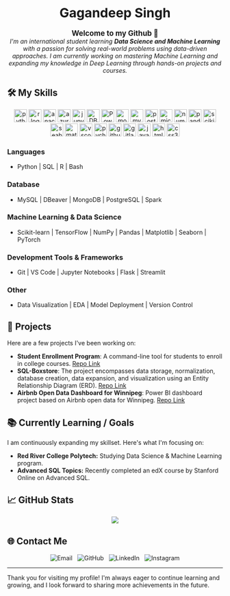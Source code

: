 <header>
<link rel="stylesheet" type='text/css' href="https://cdn.jsdelivr.net/gh/devicons/devicon@latest/devicon.min.css" />
</header>

<h1 style="font-size: 30px" align=center>Gagandeep Singh</h1>
<p align="center">
    <b style="font-size: 17px">Welcome to my Github &#128075</b>
    <br>
    <i>I'm an international student learning <b>Data Science and Machine Learning</b> with a passion for solving real-world problems using data-driven approaches. I am currently working on mastering Machine Learning and expanding my knowledge in Deep Learning through hands-on projects and courses.</i>
</p>

<h2>🛠 My Skills</h2>
<div align="center">
  <img src="https://cdn.jsdelivr.net/gh/devicons/devicon/icons/python/python-original.svg" height="30" alt="python logo"  />
  <img src="https://cdn.jsdelivr.net/gh/devicons/devicon@latest/icons/r/r-original.svg" height="30" alt="r logo"  />
  <img src="https://cdn.jsdelivr.net/gh/devicons/devicon/icons/anaconda/anaconda-original.svg" height="30" alt="anaconda logo"  />
  <img src="https://cdn.jsdelivr.net/gh/devicons/devicon/icons/azure/azure-original.svg" height="30" alt="azure logo"  />
  <img src="https://cdn.jsdelivr.net/gh/devicons/devicon/icons/jupyter/jupyter-original-wordmark.svg" height="30" alt="jupyter logo" />
  <img src="https://cdn.jsdelivr.net/gh/devicons/devicon/icons/dbeaver/dbeaver-original.svg" height="30" alt="DBeaver logo" />
  <img src="https://raw.githubusercontent.com/microsoft/PowerBI-Icons/main/PNG/Power-BI.png" height="30" alt="Power BI logo" />
  <img src="https://cdn.jsdelivr.net/gh/devicons/devicon/icons/mongodb/mongodb-plain-wordmark.svg" height="30" alt="mongodb logo"  />
  <img src="https://cdn.jsdelivr.net/gh/devicons/devicon/icons/mysql/mysql-original.svg" height="30" alt="mysql logo"  />
  <img src="https://cdn.jsdelivr.net/gh/devicons/devicon/icons/postgresql/postgresql-original.svg" height="30" alt="postgresql logo"  />
  <img src="https://cdn.jsdelivr.net/gh/devicons/devicon/icons/microsoftsqlserver/microsoftsqlserver-plain.svg" height="30" alt="microsoftsqlserver logo"  />
  <img src="https://cdn.jsdelivr.net/gh/devicons/devicon/icons/numpy/numpy-original.svg" height="30" alt="numpy logo"  />
  <img src="https://cdn.jsdelivr.net/gh/devicons/devicon/icons/pandas/pandas-original.svg" height="30" alt="pandas logo"  />
  <img src="https://upload.wikimedia.org/wikipedia/commons/0/05/Scikit_learn_logo_small.svg" height="30" alt="scikit-learn logo" />
  <img src="https://seaborn.pydata.org/_images/logo-mark-lightbg.svg" height="30" alt="seaborn logo" />
  <img src="https://matplotlib.org/stable/_images/sphx_glr_logos2_001.png" height="30" alt="matplotlib logo" />
  <img src="https://cdn.jsdelivr.net/gh/devicons/devicon/icons/vscode/vscode-original.svg" height="30" alt="vscode logo"  />
  <img src="https://cdn.jsdelivr.net/gh/devicons/devicon/icons/pycharm/pycharm-original.svg" height="30" alt="pycharm logo"  />
  
  <img src="https://cdn.jsdelivr.net/gh/devicons/devicon/icons/github/github-original.svg" height="30" alt="github logo"  />
  <img src="https://cdn.jsdelivr.net/gh/devicons/devicon/icons/gitlab/gitlab-original.svg" height="30" alt="gitlab logo"  />
  <img src="https://cdn.jsdelivr.net/gh/devicons/devicon/icons/javascript/javascript-original.svg" height="30" alt="javascript logo"  />
  <img src="https://cdn.jsdelivr.net/gh/devicons/devicon/icons/html5/html5-original.svg" height="30" alt="html5 logo"  />
  <img src="https://cdn.jsdelivr.net/gh/devicons/devicon/icons/css3/css3-original.svg" height="30" alt="css3 logo"  />
</div>

<h3>Languages</h3>
  <ul>
    <li>Python | SQL | R | Bash</li>
  </ul>
<h3>Database</h3>
  <ul>
    <li>MySQL | DBeaver | MongoDB | PostgreSQL | Spark</li>
  </ul>
<h3>Machine Learning & Data Science</h3>
  <ul>
    <li>Scikit-learn | TensorFlow | NumPy | Pandas | Matplotlib | Seaborn | PyTorch</li>
  </ul>
<h3>Development Tools & Frameworks</h3>
  <ul>
    <li>Git | VS Code | Jupyter Notebooks | Flask | Streamlit</li>
  </ul>
<h3>Other</h3>
  <ul>
    <li>Data Visualization | EDA | Model Deployment | Version Control</li>
  </ul>

## 📂 Projects

Here are a few projects I've been working on:

- **Student Enrollment Program**: A command-line tool for students to enroll in college courses. [Repo Link](https://github.com/gdsai4903/online_student_portal.git)
- **SQL-Boxstore**: The project encompasses data storage, normalization, database creation, data expansion, and visualization using an Entity Relationship Diagram (ERD). [Repo Link](https://github.com/gdsai4903/SQL-BoxStore.git)
- **Airbnb Open Data Dashboard for Winnipeg**: Power BI dashboard project based on Airbnb open data for Winnipeg. [Repo Link](https://github.com/gdsai4903/airbnb-dashboard.git)

## 📚 Currently Learning / Goals
I am continuously expanding my skillset. Here's what I'm focusing on:
- **Red River College Polytech:** Studying Data Science & Machine Learning program. 
- **Advanced SQL Topics:** Recently completed an edX course by Stanford Online on Advanced SQL.

## 📈 GitHub Stats
<p align="center">
  <a>
    <img src = "https://github-readme-stats.vercel.app/api?username=gdsai4903&show_icons=true&theme=radical">
  </a>
</p>

## 🌐 Contact Me
<p align="center">
  <a href="mailto:tocontactgagan@gmail.com" style="text-decoration: none">
    <img src="https://img.shields.io/badge/Email-D14836?style=for-the-badge&logo=gmail&logoColor=white" alt="Email"/>
  </a>&nbsp;
  <a href="https://github.com/gdsai4903" style="text-decoration: none" target="_blank">
    <img src="https://img.shields.io/badge/GitHub-100000?style=for-the-badge&logo=github&logoColor=white" alt="GitHub"/>
  </a>&nbsp;
  <a href="https://www.linkedin.com/in/gagandeep-singh-354567242" style="text-decoration: none" target="_blank">
    <img src="https://img.shields.io/badge/LinkedIn-0077B5?style=for-the-badge&logo=linkedin&logoColor=white" alt="LinkedIn"/>
  </a>&nbsp;
  <a href="https://www.hackerrank.com/profile/gdsai4903" style="text-decoration: none" target="_blank">
    <img src="https://img.shields.io/badge/Hackerrank-0d141e?style=for-the-badge&logo=Hackerrank&logoColor=#30c864" alt="Instagram"/>
  </a>
</p>

---

Thank you for visiting my profile! I'm always eager to continue learning and growing, and I look forward to sharing more achievements in the future.